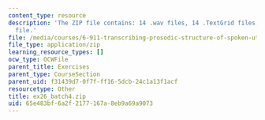 ```yaml
---
content_type: resource
description: 'The ZIP file contains: 14 .wav files, 14 .TextGrid files, and 1 .xls
  file.'
file: /media/courses/6-911-transcribing-prosodic-structure-of-spoken-utterances-with-tobi-january-iap-2006/65e483bf6a2f2177167a8eb9a69a9073_ex26_batch4.zip
file_type: application/zip
learning_resource_types: []
ocw_type: OCWFile
parent_title: Exercises
parent_type: CourseSection
parent_uid: f31439d7-0f7f-ff16-5dcb-24c1a13f1acf
resourcetype: Other
title: ex26_batch4.zip
uid: 65e483bf-6a2f-2177-167a-8eb9a69a9073
---
```

